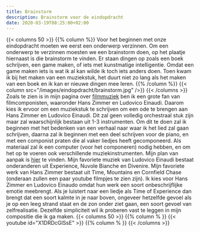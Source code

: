 ```yaml
---
title: Brainstorm
description: Brainstorm voor de eindopdracht
date: 2020-03-19T08:25:00+02:00 
---
```

{{< columns 50 >}}
{{% column %}}
Voor het beginnen met onze eindopdracht moeten we eerst een onderwerp verzinnen. Om een onderwerp te verzinnen moesten we een brainstorm doen, op het plaatje hiernaast is die brainstorm te vinden. Er staan dingen op zoals een boek schrijven, een game maken, of iets met kunstmatige intelligentie. Omdat een game maken iets is wat ik al kan wilde ik toch iets anders doen. Toen kwam ik bij het maken van een muziekstuk, het duurt niet zo lang als het maken van een boek en ik kan er nieuwe dingen mee leren. 
{{% /column %}}
{{< column src="/images/eindopdracht/brainstorm.jpg" />}}
{{< /columns >}}
Zoals te zien is in mijn pagina over [filmmuziek](/filmmuziek) ben ik een grote fan van filmcomponisten, waaronder Hans Zimmer en Ludovico Einaudi. Daarom kies ik ervoor om een muziekstuk te schrijven om een ode te brengen aan Hans Zimmer en Ludovico Einaudi. Dit zal geen volledig orchestraal stuk zijn maar zal waarschijnlijk bestaan uit 1-3 instrumenten. Om dit te doen zal ik beginnen met het bedenken van een verhaal naar waar ik het lied zal gaan schrijven, daarna zal ik beginnen met een deel schrijven voor de piano, en met een componist praten die al vaker liedjes heeft gecomponeerd. Als materiaal zal ik een computer (voor het componeren) nodig hebben, en om het op te voeren ook verschillende muziekinstrumenten. Mijn plan van aanpak is [hier](/eindopdracht/pva) te vinden. Mijn favoriete muziek van Ludovico Einaudi bestaat onderanderen uit Experience, Nuvole Bianche en Divenire. Mijn favoriete werk van Hans Zimmer bestaat uit Time, Mountains en Cornfield Chase (onderaan zullen een paar youtube filmpjes te zien zijn). Ik kies voor Hans Zimmer en Ludovico Einaudo omdat hun werk een soort onbeschrijflijke emotie meebrengt. Als je luistert naar een liedje als Time of Experience dan brengt dat een soort kalmte in je naar boven, ongeveer hetzelfde gevoel als je op een leeg strand staat en de zon onder ziet gaan, een soort gevoel van zelfrealisatie. Dezelfde simpliciteit wil ik proberen vast te leggen in mijn compositie die ik ga maken.
{{< columns 50 >}}
{{% column % }}
{{< youtube id="X1DRDcGlSsE" >}}
{{% column % }}
{{< /columns >}}
